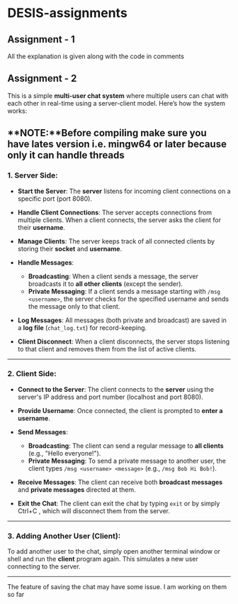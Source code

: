 # DESIS-assignments

## Assignment - 1
All the explanation is given along with the code in comments

## Assignment - 2

This is a simple **multi-user chat system** where multiple users can chat with each other in real-time using a server-client model. Here’s how the system works:

**NOTE:**Before compiling make sure you have lates version i.e. mingw64 or later because only it can handle threads
---

### **1. Server Side:**

- **Start the Server**: The **server** listens for incoming client connections on a specific port (port 8080).
  
- **Handle Client Connections**: The server accepts connections from multiple clients. When a client connects, the server asks the client for their **username**.

- **Manage Clients**: The server keeps track of all connected clients by storing their **socket** and **username**.

- **Handle Messages**:
  - **Broadcasting**: When a client sends a message, the server broadcasts it to **all other clients** (except the sender).
  - **Private Messaging**: If a client sends a message starting with `/msg <username>`, the server checks for the specified username and sends the message only to that client.
  
- **Log Messages**: All messages (both private and broadcast) are saved in a **log file** (`chat_log.txt`) for record-keeping.

- **Client Disconnect**: When a client disconnects, the server stops listening to that client and removes them from the list of active clients.

---

### **2. Client Side:**

- **Connect to the Server**: The client connects to the **server** using the server's IP address and port number (localhost and port 8080).

- **Provide Username**: Once connected, the client is prompted to **enter a username**.

- **Send Messages**:
  - **Broadcasting**: The client can send a regular message to **all clients** (e.g., "Hello everyone!").
  - **Private Messaging**: To send a private message to another user, the client types `/msg <username> <message>` (e.g., `/msg Bob Hi Bob!`).
  
- **Receive Messages**: The client can receive both **broadcast messages** and **private messages** directed at them.

- **Exit the Chat**: The client can exit the chat by typing `exit` or by simply Ctrl+C , which will disconnect them from the server.

---

### **3. Adding Another User (Client):**

To add another user to the chat, simply open another terminal window or shell and run the **client** program again. This simulates a new user connecting to the server.

---
The feature of saving the chat may have some issue. I am working on them so far
